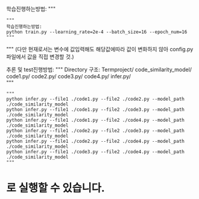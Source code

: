 학습진행하는방법:
"""

    """
    학습진행하는방법:
    python train.py --learning_rate=2e-4 --batch_size=16 --epoch_num=16
    """
"""
(다만 현재로서는 변수에 값입력해도 해당값에따라 값이 변화하지 않아 config.py파일에서 값을 직접 변경할 것.)


추론 및 test진행방법:
    """
    Directory 구조:
    Termproject/
        code_similarity_model/
        code1.py/
        code2.py/
        code3.py/
        code4.py/
        infer.py/    
    """
    
    
    
    """
    python infer.py --file1 ./code1.py --file2 ./code2.py --model_path ./code_similarity_model
    python infer.py --file1 ./code1.py --file2 ./code3.py --model_path ./code_similarity_model
    python infer.py --file1 ./code1.py --file2 ./code4.py --model_path ./code_similarity_model
    python infer.py --file1 ./code2.py --file2 ./code3.py --model_path ./code_similarity_model
    python infer.py --file1 ./code2.py --file2 ./code4.py --model_path ./code_similarity_model
    python infer.py --file1 ./code3.py --file2 ./code4.py --model_path ./code_similarity_model
    """
#  로 실행할 수 있습니다.
